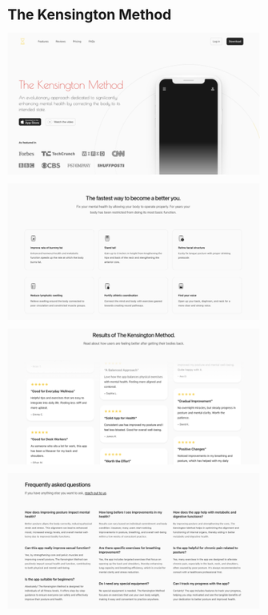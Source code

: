 # The Kensington Method

![Screenshot of TKM front page](TKM.png)

![Screenshot of TKM about page](About.png)

![Screenshot of TKM Testimonials page](Testimonials.png)

![Screenshot of TKM FAQ page](FAQ.png)

